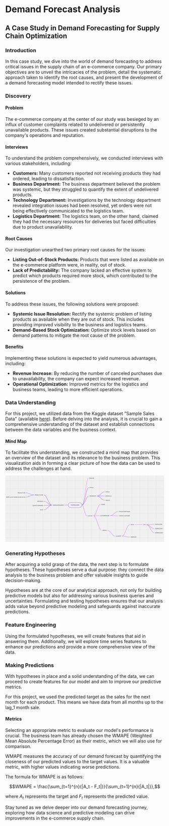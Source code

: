 # Demand Forecast Analysis

## A Case Study in Demand Forecasting for Supply Chain Optimization

### Introduction

In this case study, we dive into the world of demand forecasting to address critical issues in the supply chain of an e-commerce company. Our primary objectives are to unveil the intricacies of the problem, detail the systematic approach taken to identify the root causes, and present the development of a demand forecasting model intended to rectify these issues.

### Discovery

#### Problem

The e-commerce company at the center of our study was besieged by an influx of customer complaints related to undelivered or persistently unavailable products. These issues created substantial disruptions to the company's operations and reputation.

#### Interviews

To understand the problem comprehensively, we conducted interviews with various stakeholders, including:

- **Customers:** Many customers reported not receiving products they had ordered, leading to dissatisfaction.
- **Business Department:** The business department believed the problem was systemic, but they struggled to quantify the extent of undelivered products.
- **Technology Department:** Investigations by the technology department revealed integration issues had been resolved, yet orders were not being effectively communicated to the logistics team.
- **Logistics Department:** The logistics team, on the other hand, claimed they had the necessary resources for deliveries but faced difficulties due to product unavailability.

#### Root Causes

Our investigation unearthed two primary root causes for the issues:

- **Listing Out-of-Stock Products:** Products that were listed as available on the e-commerce platform were, in reality, out of stock.
- **Lack of Predictability:** The company lacked an effective system to predict which products required more stock, which contributed to the persistence of the problem.

#### Solutions

To address these issues, the following solutions were proposed:

- **Systemic Issue Resolution:** Rectify the systemic problem of listing products as available when they are out of stock. This includes providing improved visibility to the business and logistics teams.
- **Demand-Based Stock Optimization:** Optimize stock levels based on demand patterns to mitigate the root cause of the problem.

#### Benefits

Implementing these solutions is expected to yield numerous advantages, including:

- **Revenue Increase:** By reducing the number of canceled purchases due to unavailability, the company can expect increased revenue.
- **Operational Optimization:** Improved metrics for the logistics and business teams, leading to more efficient operations.

### Data Understanding

For this project, we utilized data from the Kaggle dataset "Sample Sales Data" (available [here](https://www.kaggle.com/datasets/kyanyoga/sample-sales-data)). Before delving into the analysis, it is crucial to gain a comprehensive understanding of the dataset and establish connections between the data variables and the business context.

#### Mind Map

To facilitate this understanding, we constructed a mind map that provides an overview of the dataset and its relevance to the business problem. This visualization aids in forming a clear picture of how the data can be used to address the challenges at hand.

![mind_map.png](mind_map.png)

### Generating Hypotheses

After acquiring a solid grasp of the data, the next step is to formulate hypotheses. These hypotheses serve a dual purpose: they connect the data analysis to the business problem and offer valuable insights to guide decision-making.

Hypotheses are at the core of our analytical approach, not only for building predictive models but also for addressing various business queries and uncertainties. Formulating and testing hypotheses ensures that our analysis adds value beyond predictive modeling and safeguards against inaccurate predictions.

### Feature Engineering

Using the formulated hypotheses, we will create features that aid in answering them. Additionally, we will explore time series features to enhance our predictions and provide a more comprehensive view of the data.

### Making Predictions

With hypotheses in place and a solid understanding of the data, we can proceed to create features for our model and aim to improve our predictive metrics.

For this project, we used the predicted target as the sales for the next month for each product. This means we have data from all months up to the lag_1 month sale.

#### Metrics

Selecting an appropriate metric to evaluate our model's performance is crucial. The business team has already chosen the WMAPE (Weighted Mean Absolute Percentage Error) as their metric, which we will also use for comparison.

WMAPE measures the accuracy of our demand forecast by quantifying the closeness of our predicted values to the target values. It is a valuable metric, with higher values indicating worse predictions.

The formula for WMAPE is as follows:

$$WMAPE = \frac{\sum_{t=1}^{n}{|A_t - F_t|}}{\sum_{t=1}^{n}{|A_t|}},$$

where $A_t$ represents the target and $F_t$ represents the predicted value.

Stay tuned as we delve deeper into our demand forecasting journey, exploring how data science and predictive modeling can drive improvements in the e-commerce supply chain.